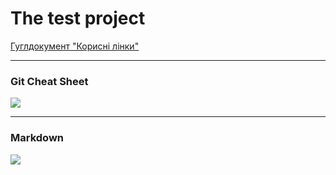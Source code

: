 <h1 class="about-title">The test project</h1>

[Гуглдокумент "Корисні лінки"](https://docs.google.com/spreadsheets/d/1ZH1ksE1yyGsfA3IDhI6xlqkhAgO0nYwTVnjaWmWt5qk/edit#gid=849970141)

***
<h3 class="about-title">Git Cheat Sheet</h3>

![](https://github.com/Vitaliy-31/switch-ua/blob/main/img/git-cheat-sheet.jpg)

***
<h3 class="about-title">Markdown</h3>

![](https://github.com/Vitaliy-31/switch-ua/blob/main/img/markdown.jpg)